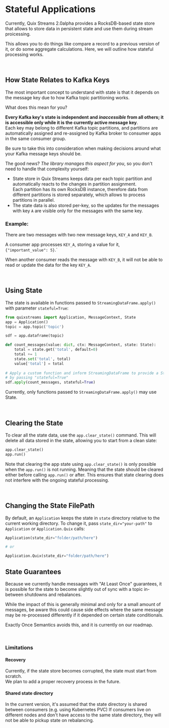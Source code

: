 # Stateful Applications

Currently, Quix Streams 2.0alpha provides a RocksDB-based state store that allows to store 
data in persistent state and use them during stream proicessing.

This allows you to do things like compare a record to a previous version of it, or
do some aggregate calculations. Here, we will outline how stateful processing works.

<br>

## How State Relates to Kafka Keys

The most important concept to understand with state is that it depends on the message 
key due to how Kafka topic partitioning works.

What does this mean for you?

**Every Kafka key's state is independent and _inaccessible_ from all others; it is
accessible only while it is the currently active message key**.<br>
Each key may belong to different Kafka topic partitions, and partitions are automatically 
assigned and re-assigned by Kafka broker to consumer apps in the same consumer group.

Be sure to take this into consideration when making decisions around what your 
Kafka message keys should be.

The good news? _The library manages this aspect for you_, so you don't need to 
handle that complexity yourself: 

- State store in Quix Streams keeps data per each topic partition and automatically reacts to the changes in partition assignment.<br>
Each partition has its own RocksDB instance, therefore data from different partitions is stored separately, which
allows to process partitions in parallel.
- The state data is also stored per-key, so the updates for the messages with key `A` are visible only for the messages with the same key.


### Example: 

There are two messages with two new message keys, `KEY_A` and `KEY_B`. 

A consumer app processes `KEY_A`, storing a value for it, `{"important_value": 5}`.`

When another consumer reads the message with `KEY_B`, it will not be able to read or update the data for the key `KEY_A`.


<br>

## Using State

The state is available in functions passed to `StreamingDataFrame.apply()` with parameter `stateful=True`:

```python
from quixstreams import Application, MessageContext, State
app = Application()
topic = app.topic('topic')

sdf = app.dataframe(topic)

def count_messages(value: dict, ctx: MessageContext, state: State):
    total = state.get('total', default=0)
    total += 1
    state.set('total', total)
    value['total'] = total
    
# Apply a custom function and inform StreamingDataFrame to provide a State instance to it
# by passing "stateful=True"
sdf.apply(count_messages, stateful=True)

```

Currently, only functions passed to `StreamingDataFrame.apply()` may use State.

<br>

## Clearing the State

To clear all the state data, use the `app.clear_state()` command. This will delete all data stored in the state, allowing you to start from a clean slate:
```python
app.clear_state()
app.run()
```

Note that clearing the app state using `app.clear_state()` is only possible when the `app.run()` is not running. Meaning that the state should be cleared either before calling `app.run()` or after.
This ensures that state clearing does not interfere with the ongoing stateful processing.

<br>

## Changing the State FilePath

By default, an `Application` keeps the state in `state` directory relative to the current working directory.
To change it, pass `state_dir="your-path"` to `Application` or `Application.Quix` calls:
```python
Application(state_dir="folder/path/here")

# or

Application.Quix(state_dir="folder/path/here")
```

## State Guarantees

Because we currently handle messages with "At Least Once" guarantees, it is possible
for the state to become slightly out of sync with a topic in-between shutdowns and
rebalances. 

While the impact of this is generally minimal and only for a small amount of messages,
be aware this could cause side effects where the same message may be re-processed 
differently if it depended on certain state conditionals.

Exactly Once Semantics avoids this, and it is currently on our roadmap.

<br>

### Limitations 
#### Recovery

Currently, if the state store becomes corrupted, the state must start from scratch.
<br>
We plan to add a proper recovery process in the future.

#### Shared state directory 
In the current version, it's assumed that the state directory is shared between consumers (e.g. using Kubernetes PVC)
If consumers live on different nodes and don't have access to the same state directory, they will not be able to pickup state on rebalancing.